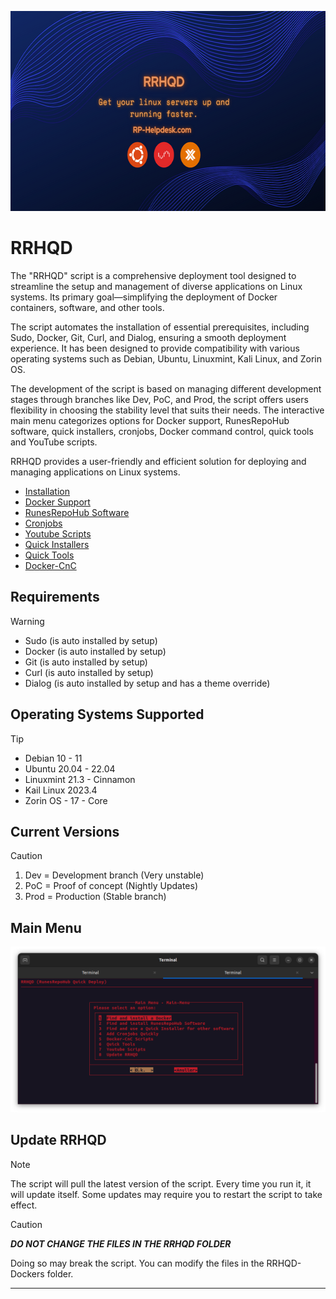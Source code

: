 
<p align="center">
  <img width="640" height="320" src="docs/Images/RRHQD.png">
</p>

# RRHQD
The "RRHQD" script is a comprehensive deployment tool designed to streamline the setup and management of diverse applications on Linux systems. Its primary goal—simplifying the deployment of Docker containers, software, and other tools.

The script automates the installation of essential prerequisites, including Sudo, Docker, Git, Curl, and Dialog, ensuring a smooth deployment experience. It has been designed to provide compatibility with various operating systems such as Debian, Ubuntu, Linuxmint, Kali Linux, and Zorin OS.

The development of the script is based on managing different development stages through branches like Dev, PoC, and Prod, the script offers users flexibility in choosing the stability level that suits their needs. The interactive main menu categorizes options for Docker support, RunesRepoHub software, quick installers, cronjobs, Docker command control, quick tools and YouTube scripts.

RRHQD provides a user-friendly and efficient solution for deploying and managing applications on Linux systems.


* [Installation](docs/Readme/Installation.md)
* [Docker Support](docs/Readme/Docker-Support.md)
* [RunesRepoHub Software](docs/Readme/RunesRepoHub.md)
* [Cronjobs](docs/Readme/Cronjobs.md)
* [Youtube Scripts](docs/Readme/Youtube-Scripts.md)
* [Quick Installers](docs/Readme/Quick-Installer.md)
* [Quick Tools](docs/Readme/Quick-Tools.md)
* [Docker-CnC](docs/Readme/Docker-CnC.md)



## Requirements

> [!WARNING]
>- Sudo (is auto installed by setup)
>- Docker (is auto installed by setup)
>- Git (is auto installed by setup)
>- Curl (is auto installed by setup)
>- Dialog (is auto installed by setup and has a theme override)

## Operating Systems Supported

> [!TIP]
>- Debian 10 - 11
>- Ubuntu 20.04 - 22.04
>- Linuxmint 21.3 - Cinnamon
>- Kail Linux 2023.4 
>- Zorin OS - 17 - Core

## Current Versions

>[!CAUTION]
>1. Dev = Development branch (Very unstable)
>2. PoC = Proof of concept (Nightly Updates)
>3. Prod = Production (Stable branch)

## Main Menu

![Alt text](docs/Images/Main-Menu.png)

## Update RRHQD

> [!NOTE]
>The script will pull the latest version of the script. Every time you run it, it will update itself. Some updates may require you to restart the script to take effect. 

> [!CAUTION]
>***DO NOT CHANGE THE FILES IN THE RRHQD FOLDER***
>
>Doing so may break the script. You can modify the files in the RRHQD-Dockers folder.

---------------------------------------------------------------------------------------------

